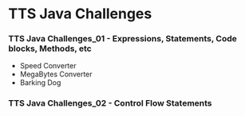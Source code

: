 # TTS Java Challenges
### TTS Java Challenges_01 - Expressions, Statements, Code blocks, Methods, etc
  - Speed Converter
  - MegaBytes Converter
  - Barking Dog
### TTS Java Challenges_02 - Control Flow Statements
